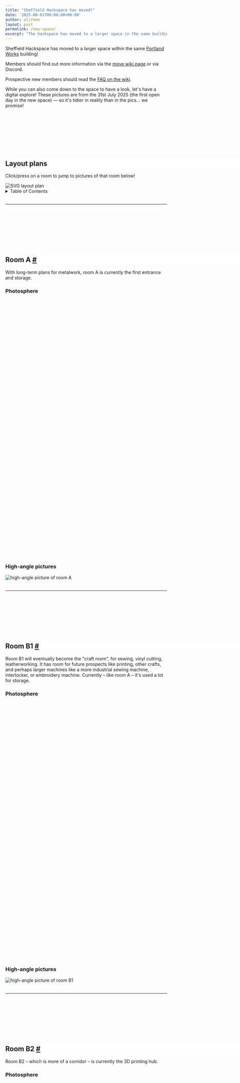 ```yaml
---
title: "Sheffield Hackspace has moved!"
date: '2025-08-01T00:00:00+00:00'
author: alifeee
layout: post
permalink: /new-space/
excerpt: "The hackspace has moved to a larger space in the same building. Take a look at some pictures!"
---
```

<style>
.layout-plan-container {
  width: 95vw;
  max-width: 95vw;
  overflow-x: scroll;
}
img#layout-plan {
  max-width: unset;
}
.gallery {
  line-height: 0;
  column-count: 2;
  column-gap: 0px;
}
.gallery > * {
  max-width: 100%;
  margin: 0;
}
p:has(img), .gallery {
  margin: 0;
}
.gallery img {
  width: 100% !important;
  height: auto !important;
  min-height: 2rem;
}
iframe, video {
  display: block;
  margin: 0.5rem;
  max-width: 100%;
  width: auto;
  height: auto;
}
.panorama {
  max-height: 80vh;
  max-width: 90vw;
  height: min(80vh, 50rem);
  width: min(90vw, 60rem);
}
.canvas {
  overflow: unset;
}
h2 {
  margin-top: 10rem;
  position: sticky;
  top: 0;
  background: white;
  z-index: 91;
  width: min(90vw, 60rem);
}
hr {
  margin-top: 2rem;
}
</style>
<link rel="stylesheet" href="{{site.baseurl}}/assets/blog/2025-08-01-new-space/photosphere.index.min.css" />
<script type="importmap">
    {
        "imports": {
            "three": "https://cdn.jsdelivr.net/npm/three/build/three.module.js",
            "@photo-sphere-viewer/core": "https://cdn.jsdelivr.net/npm/@photo-sphere-viewer/core/index.module.js"
        }
    }
</script>
<script type="module">
    import { Viewer } from '@photo-sphere-viewer/core';

    const viewer_a = new Viewer({
        container: document.querySelector('#viewer-a'),
        panorama: '{{site.baseurl}}/assets/blog/2025-08-01-new-space/2025-07-31/roomA_20250805_170100417.PHOTOSPHERE.webp',
    });
    const viewer_b1 = new Viewer({
        container: document.querySelector('#viewer-b1'),
        panorama: '{{site.baseurl}}/assets/blog/2025-08-01-new-space/2025-07-31/roomB1_20250805_170359571.PHOTOSPHERE.webp',
    });
    const viewer_b2 = new Viewer({
        container: document.querySelector('#viewer-b2'),
        panorama: '{{site.baseurl}}/assets/blog/2025-08-01-new-space/2025-07-31/roomB2_20250731_171625371.PHOTOSPHERE.webp',
    });
    const viewer_c = new Viewer({
        container: document.querySelector('#viewer-c'),
        panorama: '{{site.baseurl}}/assets/blog/2025-08-01-new-space/2025-07-31/roomC_20250731_171929674.PHOTOSPHERE.webp',
    });
    const viewer_d = new Viewer({
        container: document.querySelector('#viewer-d'),
        panorama: '{{site.baseurl}}/assets/blog/2025-08-01-new-space/2025-07-31/roomD_20250731_174747477.PHOTOSPHERE.webp',
    });
    const viewer_e = new Viewer({
        container: document.querySelector('#viewer-e'),
        panorama: '{{site.baseurl}}/assets/blog/2025-08-01-new-space/2025-07-31/roomE_20250731_172213307.PHOTOSPHERE.webp',
    });
    const viewer_f = new Viewer({
        container: document.querySelector('#viewer-f'),
        panorama: '{{site.baseurl}}/assets/blog/2025-08-01-new-space/2025-07-31/roomF_20250731_172808785.PHOTOSPHERE.webp',
    });
      const viewer_old = new Viewer({
        container: document.querySelector('#viewer-old'),
        panorama: '{{site.baseurl}}/assets/blog/2025-08-01-new-space/2025-07-31/old_20250727_105201756.PHOTOSPHERE.webp',
    });
</script>

<!-- resize image map to be same size as image -->
<script>
  function mapResizer(maps) {
    if (!maps) maps = document.getElementsByTagName('map');
    for (const map of maps) {
        map.img = document.querySelectorAll(`[usemap="#${map.name}"]`)[0];
        map.areas = map.getElementsByTagName('area');
        for (const area of map.areas) {
            area.coordArr = area.coords.split(',');
        }
    }
    function resizeMaps() {
        for (const map of maps) {
            const scale = map.img.offsetWidth / (map.img.naturalWidth || map.img.width);
            for (const area of map.areas) {
                area.coords = area.coordArr.map(coord => Math.round(coord * scale)).join(',');
            }
        }
    }
    window.addEventListener('resize', resizeMaps);
    resizeMaps();
}
window.addEventListener('load', () => mapResizer());
</script>

Sheffield Hackspace has moved to a larger space within the same [Portland Works](https://www.portlandworks.co.uk/) building!

Members should find out more information via the [move wiki page](https://wiki.sheffieldhackspace.org.uk/members/move) or via Discord.

Prospective new members should read the [FAQ on the wiki](https://wiki.sheffieldhackspace.org.uk/).

While you can also come down to the space to have a look, let's have a digital explore! These pictures are from the 31st July 2025 (the first open day in the new space) — so it's tidier in reality than in the pics… we promise!

## Layout plans

Click/press on a room to jump to pictures of that room below!

<!-- Image Map Generated by http://www.image-map.net/ -->
<div class="layout-plan-container">
<img id="layout-plan" src="{{site.baseurl}}/assets/blog/2025-08-01-new-space/layout_proposal_v3.svg" usemap="#image-map" alt="SVG layout plan">
<map name="image-map">
    <area target="" alt="Room D" title="Room D" href="#room-d" coords="42,245,264,100,513,419,343,612,182,433" shape="poly">
    <area target="" alt="Room E" title="Room E" href="#room-e" coords="399,256,498,396,527,376,527,304,647,301,649,224,594,114" shape="poly">
    <area target="" alt="Room F" title="Room F" href="#room-f" coords="651,218,595,111,689,51,975,56,976,222" shape="poly">
    <area target="" alt="Room C" title="Room C" href="#room-c" coords="540,484,657,468,743,704,566,736" shape="poly">
    <area target="" alt="Room B1" title="Room B1" href="#room-b1" coords="751,704,698,543,822,486,928,602,842,661" shape="poly">
    <area target="" alt="Room B2" title="Room B2" href="#room-b2" coords="671,465,693,537,831,474,776,406" shape="poly">
    <area target="" alt="Room A" title="Room A" href="#room-a" coords="939,593,787,392,850,317,1052,448,1009,528" shape="poly">
</map>
</div>

<details markdown="1"><summary>Table of Contents</summary>

1. [Layout plans](#layout-plans)
2. [Room A #](#room-a)
   1. [Photosphere](#photosphere)
   2. [High-angle pictures](#high-angle-pictures)
3. [Room B1 #](#room-b1)
   1. [Photosphere](#photosphere-1)
   2. [High-angle pictures](#high-angle-pictures-1)
4. [Room B2 #](#room-b2)
   1. [Photosphere](#photosphere-2)
   2. [High-angle pictures](#high-angle-pictures-2)
5. [Room C #](#room-c)
   1. [Photosphere](#photosphere-3)
   2. [High-angle pictures](#high-angle-pictures-3)
6. [Room D #](#room-d)
   1. [Photosphere](#photosphere-4)
   2. [High-angle pictures](#high-angle-pictures-4)
7. [Room E #](#room-e)
   1. [Photosphere](#photosphere-5)
   2. [High-angle pictures](#high-angle-pictures-5)
8. [Room F #](#room-f)
   1. [Photosphere](#photosphere-6)
   2. [High-angle pictures](#high-angle-pictures-6)
9. [Bonus](#bonus)
10. [The End](#the-end)

</details>

<figure class="gallery" markdown="1">
</figure>

-----

## Room A&nbsp;<a href="#room-a">#</a>

With long-term plans for metalwork, room A is currently the first entrance and storage.

### Photosphere

<div class="panorama" id="viewer-a"></div>

### High-angle pictures

![high-angle picture of room A]({{site.baseurl}}/assets/blog/2025-08-01-new-space/2025-07-31/roomA_20250805_170034596.MP.webp)

-----

## Room B1&nbsp;<a href="#room-b1">#</a>

Room B1 will eventually become the "craft room", for sewing, vinyl cutting, leatherworking. It has room for future prospects like printing, other crafts, and perhaps larger machines like a more industrial sewing machine, interlocker, or embroidery machine. Currently – like room A – it's used a lot for storage.

### Photosphere

<div class="panorama" id="viewer-b1"></div>

### High-angle pictures

![high-angle picture of room B1]({{site.baseurl}}/assets/blog/2025-08-01-new-space/2025-07-31/roomB1_20250805_170630190.webp)

-----

## Room B2&nbsp;<a href="#room-b2">#</a>

Room B2 – which is more of a corridor – is currently the 3D printing hub.

### Photosphere

<div class="panorama" id="viewer-b2"></div>

### High-angle pictures

![high-angle picture of room B2]({{site.baseurl}}/assets/blog/2025-08-01-new-space/2025-07-31/roomB2_20250731_173911802.webp)

-----

## Room C&nbsp;<a href="#room-c">#</a>

Room C is the "entrance hall" room, with future room for fun projects, seating, and information for new members.

### Photosphere

<div class="panorama" id="viewer-c"></div>

### High-angle pictures

![high-angle picture of room C]({{site.baseurl}}/assets/blog/2025-08-01-new-space/2025-07-31/roomC_20250731_173711518.webp)

-----

## Room D&nbsp;<a href="#room-d">#</a>

Room D is our new, larger common room, with a small kitchen, Go Boxes for members' storage, more desks than the previous common room, and the electronics corner.

### Photosphere

<div class="panorama" id="viewer-d"></div>

### High-angle pictures

![high-angle picture of room D]({{site.baseurl}}/assets/blog/2025-08-01-new-space/2025-07-31/roomD_20250731_174725579.webp)

![high-angle picture of room D]({{site.baseurl}}/assets/blog/2025-08-01-new-space/2025-07-31/roomD_20250731_175127373.webp)

-----

## Room E&nbsp;<a href="#room-e">#</a>

Room E currently houses the laser cutter, and another long free-use desk.

### Photosphere

<div class="panorama" id="viewer-e"></div>

### High-angle pictures

![high-angle picture of room E]({{site.baseurl}}/assets/blog/2025-08-01-new-space/2025-07-31/roomE_20250731_173634703.webp)

-----

## Room F&nbsp;<a href="#room-f">#</a>

Room F is our woodshop, with most of the same machines from the basement, like the table saw, pillar drill, belt sanders, and hand tools.

### Photosphere

<div class="panorama" id="viewer-f"></div>

### High-angle pictures

![high-angle picture of room F]({{site.baseurl}}/assets/blog/2025-08-01-new-space/2025-07-31/roomF_20250731_173450336.webp)

## Bonus

As a bonus, here are some pictures of the (now) old space after moving stuff out:

<figure class="gallery" markdown="1">
![high-angle picture of old common room]({{site.baseurl}}/assets/blog/2025-08-01-new-space/2025-07-31/old_20250727_105008283.webp)
![high-angle picture of old common room]({{site.baseurl}}/assets/blog/2025-08-01-new-space/2025-07-31/old_20250727_105015427.webp)
</figure>

<div class="panorama" id="viewer-old"></div>

…and our pizza break on the move day…

<figure class="gallery" markdown="1">
![high-angle picture of group eating pizza]({{site.baseurl}}/assets/blog/2025-08-01-new-space/2025-07-31/pizza.webp)
![high-angle picture of group eating pizza]({{site.baseurl}}/assets/blog/2025-08-01-new-space/2025-07-31/pizza_20250726_172010679.webp)
</figure>

## The End

That's all from this post! I hope you enjoyed the pictures — and do hope you can come and visit to see the space for yourself ;]
